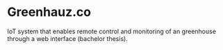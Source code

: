 # Greenhauz.co
IoT system that enables remote control and monitoring of an greenhouse through a web interface (bachelor thesis).
